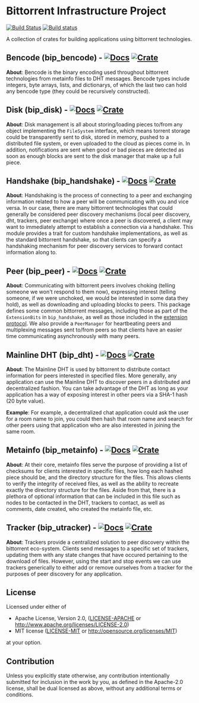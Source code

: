 # Bittorrent Infrastructure Project
[![Build Status](https://travis-ci.org/GGist/bip-rs.svg?branch=master)](https://travis-ci.org/GGist/bip-rs) [![Build status](https://ci.appveyor.com/api/projects/status/muiqrh76k5hoir0s/branch/master?svg=true)](https://ci.appveyor.com/project/GGist/bip-rs/branch/master)

A collection of crates for building applications using bittorrent technologies.

## Bencode (bip_bencode) - [![Docs](https://img.shields.io/badge/docs-up--to--date-blue.svg)](https://docs.rs/bip_bencode) [![Crate](http://meritbadge.herokuapp.com/bip_bencode)](https://crates.io/crates/bip_bencode)

**About**: Bencode is the binary encoding used throughout bittorrent technologies from metainfo files to DHT messages. Bencode types include integers, byte arrays, lists, and dictionarys, of which the last two can hold any bencode type (they could be recursively constructed).

## Disk (bip_disk) - [![Docs](https://img.shields.io/badge/docs-up--to--date-blue.svg)](https://docs.rs/bip_disk) [![Crate](http://meritbadge.herokuapp.com/bip_disk)](https://crates.io/crates/bip_disk)

**About**: Disk management is all about storing/loading pieces to/from any object implementing the ```FileSystem``` interface, which means torrent storage could be transparently sent to disk, stored in memory, pushed to a distributed file system, or even uploaded to the cloud as pieces come in. In addition, notifications are sent when good or bad pieces are detected as soon as enough blocks are sent to the disk manager that make up a full piece.

## Handshake (bip_handshake) - [![Docs](https://img.shields.io/badge/docs-up--to--date-blue.svg)](https://docs.rs/bip_handshake) [![Crate](http://meritbadge.herokuapp.com/bip_handshake)](https://crates.io/crates/bip_handshake)

**About**: Handshaking is the process of connecting to a peer and exchanging information related to how a peer will be communicating with you and vice versa. In our case, there are many bittorrent technologies that could generally be considered peer discovery mechanisms (local peer discovery, dht, trackers, peer exchange) where once a peer is discovered, a client may want to immediately attempt to establish a connection via a handshake. This module provides a trait for custom handshake implementations, as well as the standard bittorrent handshake, so that clients can specify a handshaking mechanism for peer discovery services to forward contact information along to.

## Peer (bip_peer) - [![Docs](https://img.shields.io/badge/docs-up--to--date-blue.svg)](https://docs.rs/bip_peer) [![Crate](http://meritbadge.herokuapp.com/bip_peer)](https://crates.io/crates/bip_peer)

**About**: Communicating with bittorrent peers involves choking (telling someone we won't respond to them now), expressing interest (telling someone, if we were unchoked, we would be interested in some data they hold), as well as downloading and uploading blocks to peers. This package defines some common bittorrent messages, including those as part of the `ExtensionBits` in `bip_handshake`, as well as those included in the [extension protocol](http://www.bittorrent.org/beps/bep_0010.html). We also provide a `PeerManager` for heartbeating peers and multiplexing messages sent to/from peers so that clients have an easier time communicating asynchronously with many peers.

## Mainline DHT (bip_dht) - [![Docs](https://img.shields.io/badge/docs-up--to--date-blue.svg)](https://docs.rs/bip_dht) [![Crate](http://meritbadge.herokuapp.com/bip_dht)](https://crates.io/crates/bip_dht)

**About**: The Mainline DHT is used by bittorrent to distribute contact information for peers interested in specified files. More generally, any application can use the Mainline DHT to discover peers in a distributed and decentralized fashion. You can take advantage of the DHT as long as your application has a way of exposing interest in other peers via a SHA-1 hash (20 byte value).

**Example**: For example, a decentralized chat application could ask the user for a room name to join, you could then hash that room name and search for other peers using that application who are also interested in joining the same room.

## Metainfo (bip_metainfo) - [![Docs](https://img.shields.io/badge/docs-up--to--date-blue.svg)](https://docs.rs/bip_metainfo) [![Crate](http://meritbadge.herokuapp.com/bip_metainfo)](https://crates.io/crates/bip_metainfo)

**About**: At their core, metainfo files serve the purpose of providing a list of checksums for clients interested in specific files, how long each hashed piece should be, and the directory structure for the files. This allows clients to verify the integrity of received files, as well as the ability to recreate exactly the directory structure for the files. Aside from that, there is a plethora of optional information that can be included in this file such as nodes to be contacted in the DHT, trackers to contact, as well as comments, date created, who created the metainfo file, etc.

## Tracker (bip_utracker) - [![Docs](https://img.shields.io/badge/docs-up--to--date-blue.svg)](https://docs.rs/bip_utracker) [![Crate](http://meritbadge.herokuapp.com/bip_utracker)](https://crates.io/crates/bip_utracker)

**About**: Trackers provide a centralized solution to peer discovery within the bittorrent eco-system. Clients send messages to a specific set of trackers, updating them with any state changes that have occured pertaining to the download of files. However, using the start and stop events we can use trackers generically to either add or remove ourselves from a tracker for the purposes of peer discovery for any application.

## License

Licensed under either of

 * Apache License, Version 2.0, ([LICENSE-APACHE](LICENSE-APACHE) or http://www.apache.org/licenses/LICENSE-2.0)
 * MIT license ([LICENSE-MIT](LICENSE-MIT) or http://opensource.org/licenses/MIT)

at your option.

## Contribution

Unless you explicitly state otherwise, any contribution intentionally submitted
for inclusion in the work by you, as defined in the Apache-2.0 license, shall be dual licensed as above, without any
additional terms or conditions.
